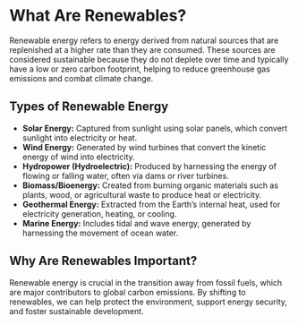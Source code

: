 # What Are Renewables?

Renewable energy refers to energy derived from natural sources that are replenished at a higher rate than they are consumed. These sources are considered sustainable because they do not deplete over time and typically have a low or zero carbon footprint, helping to reduce greenhouse gas emissions and combat climate change.

## Types of Renewable Energy

- **Solar Energy:** Captured from sunlight using solar panels, which convert sunlight into electricity or heat.
- **Wind Energy:** Generated by wind turbines that convert the kinetic energy of wind into electricity.
- **Hydropower (Hydroelectric):** Produced by harnessing the energy of flowing or falling water, often via dams or river turbines.
- **Biomass/Bioenergy:** Created from burning organic materials such as plants, wood, or agricultural waste to produce heat or electricity.
- **Geothermal Energy:** Extracted from the Earth’s internal heat, used for electricity generation, heating, or cooling.
- **Marine Energy:** Includes tidal and wave energy, generated by harnessing the movement of ocean water.

## Why Are Renewables Important?

Renewable energy is crucial in the transition away from fossil fuels, which are major contributors to global carbon emissions. By shifting to renewables, we can help protect the environment, support energy security, and foster sustainable development.